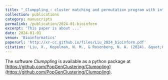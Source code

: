 ```yaml
---
title: "_Clumppling_: cluster matching and permutation program with integer linear programming"
collection: publications
category: manuscripts
permalink: /publication/2024-01-bioinform
excerpt: 'This paper is about ...'
date: 2024-01-01
venue: 'Bioinformatics'
paperurl: 'http://xr-cc.github.io/files/Liu_2024_bioinform.pdf'
citation: 'Liu, X., Kopelman, N. M., & Rosenberg, N. A. (2024). &quot;Clumppling: cluster matching and permutation program with integer linear programming.&quot; <i>Bioinformatics</i>. 40.1.'
---
```


The software _Clumppling_ is available as a python package at [https://github.com/PopGenClustering/Clumppling](https://github.com/PopGenClustering/Clumppling). 
